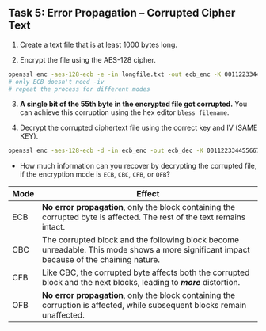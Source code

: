 ## Task 5: Error Propagation – Corrupted Cipher Text

1.	Create a text file that is at least 1000 bytes long.

2.	Encrypt the file using the AES-128 cipher.
```bash
openssl enc -aes-128-ecb -e -in longfile.txt -out ecb_enc -K 00112233445566778899aabbccddeeff
# only ECB doesn't need -iv
# repeat the process for different modes
```

3.	**A single bit of the 55th byte in the encrypted file got corrupted.** You can achieve this corruption using the hex editor `bless filename`.

4.	Decrypt the corrupted ciphertext file using the correct key and IV (SAME KEY).
```bash
openssl enc -aes-128-ecb -d -in ecb_enc -out ecb_dec -K 00112233445566778899aabbccddeeff
```

- How much information can you recover by decrypting the corrupted file, if the encryption mode is `ECB`, `CBC`, `CFB`, or `OFB`?

| Mode | Effect |
| ---- | ----- |
| ECB | **No error propagation**, only the block containing the corrupted byte is affected. The rest of the text remains intact. |
| CBC | The corrupted block and the following block become unreadable. This mode shows a more significant impact because of the chaining nature. |
| CFB | Like CBC, the corrupted byte affects both the corrupted block and the next blocks, leading to ***more*** distortion. |
| OFB | **No error propagation**, only the block containing the corruption is affected, while subsequent blocks remain unaffected. |
